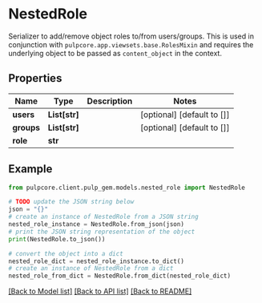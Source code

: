 # NestedRole

Serializer to add/remove object roles to/from users/groups.  This is used in conjunction with ``pulpcore.app.viewsets.base.RolesMixin`` and requires the underlying object to be passed as ``content_object`` in the context.

## Properties

Name | Type | Description | Notes
------------ | ------------- | ------------- | -------------
**users** | **List[str]** |  | [optional] [default to []]
**groups** | **List[str]** |  | [optional] [default to []]
**role** | **str** |  | 

## Example

```python
from pulpcore.client.pulp_gem.models.nested_role import NestedRole

# TODO update the JSON string below
json = "{}"
# create an instance of NestedRole from a JSON string
nested_role_instance = NestedRole.from_json(json)
# print the JSON string representation of the object
print(NestedRole.to_json())

# convert the object into a dict
nested_role_dict = nested_role_instance.to_dict()
# create an instance of NestedRole from a dict
nested_role_from_dict = NestedRole.from_dict(nested_role_dict)
```
[[Back to Model list]](../README.md#documentation-for-models) [[Back to API list]](../README.md#documentation-for-api-endpoints) [[Back to README]](../README.md)


